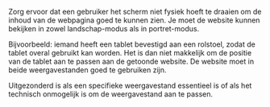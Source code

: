 <!-- @license CC0-1.0 -->

Zorg ervoor dat een gebruiker het scherm niet fysiek hoeft te draaien om de inhoud van de webpagina goed te kunnen zien. Je moet de website kunnen bekijken in zowel landschap-modus als in portret-modus.

Bijvoorbeeld: iemand heeft een tablet bevestigd aan een rolstoel, zodat de tablet overal gebruikt kan worden. Het is dan niet makkelijk om de positie van de tablet aan te passen aan de getoonde website. De website moet in beide weergavestanden goed te gebruiken zijn.

Uitgezonderd is als een specifieke weergavestand essentieel is of als het technisch onmogelijk is om de weergavestand aan te passen.
